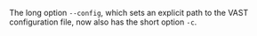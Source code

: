 The long option `--config`, which sets an explicit path to the VAST
configuration file, now also has the short option `-c`.
